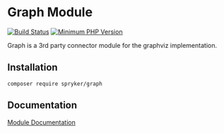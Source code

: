 # Graph Module
[![Build Status](https://travis-ci.org/spryker/graph.svg)](https://travis-ci.org/spryker/graph)
[![Minimum PHP Version](https://img.shields.io/badge/php-%3E%3D%207.2-8892BF.svg)](https://php.net/)

Graph is a 3rd party connector module for the graphviz implementation. 

## Installation

```
composer require spryker/graph
```

## Documentation

[Module Documentation](https://academy.spryker.com/developing_with_spryker/module_guide/modules.html)
